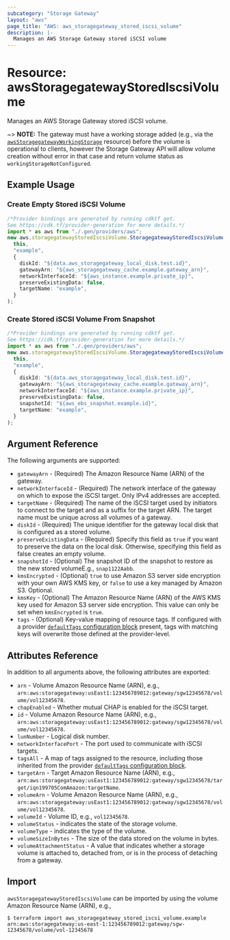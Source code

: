 ```yaml
---
subcategory: "Storage Gateway"
layout: "aws"
page_title: "AWS: aws_storagegateway_stored_iscsi_volume"
description: |-
  Manages an AWS Storage Gateway stored iSCSI volume
---
```


# Resource: awsStoragegatewayStoredIscsiVolume

Manages an AWS Storage Gateway stored iSCSI volume.

\~> **NOTE:** The gateway must have a working storage added (e.g., via the [`awsStoragegatewayWorkingStorage`](/docs/providers/aws/r/storagegateway_working_storage.html) resource) before the volume is operational to clients, however the Storage Gateway API will allow volume creation without error in that case and return volume status as `workingStorageNotConfigured`.

## Example Usage

### Create Empty Stored iSCSI Volume

```typescript
/*Provider bindings are generated by running cdktf get.
See https://cdk.tf/provider-generation for more details.*/
import * as aws from "./.gen/providers/aws";
new aws.storagegatewayStoredIscsiVolume.StoragegatewayStoredIscsiVolume(
  this,
  "example",
  {
    diskId: "${data.aws_storagegateway_local_disk.test.id}",
    gatewayArn: "${aws_storagegateway_cache.example.gateway_arn}",
    networkInterfaceId: "${aws_instance.example.private_ip}",
    preserveExistingData: false,
    targetName: "example",
  }
);

```

### Create Stored iSCSI Volume From Snapshot

```typescript
/*Provider bindings are generated by running cdktf get.
See https://cdk.tf/provider-generation for more details.*/
import * as aws from "./.gen/providers/aws";
new aws.storagegatewayStoredIscsiVolume.StoragegatewayStoredIscsiVolume(
  this,
  "example",
  {
    diskId: "${data.aws_storagegateway_local_disk.test.id}",
    gatewayArn: "${aws_storagegateway_cache.example.gateway_arn}",
    networkInterfaceId: "${aws_instance.example.private_ip}",
    preserveExistingData: false,
    snapshotId: "${aws_ebs_snapshot.example.id}",
    targetName: "example",
  }
);

```

## Argument Reference

The following arguments are supported:

* `gatewayArn` - (Required) The Amazon Resource Name (ARN) of the gateway.
* `networkInterfaceId` - (Required) The network interface of the gateway on which to expose the iSCSI target. Only IPv4 addresses are accepted.
* `targetName` - (Required) The name of the iSCSI target used by initiators to connect to the target and as a suffix for the target ARN. The target name must be unique across all volumes of a gateway.
* `diskId` - (Required) The unique identifier for the gateway local disk that is configured as a stored volume.
* `preserveExistingData` - (Required) Specify this field as `true` if you want to preserve the data on the local disk. Otherwise, specifying this field as false creates an empty volume.
* `snapshotId` - (Optional) The snapshot ID of the snapshot to restore as the new stored volumeE.g., `snap1122Aabb`.
* `kmsEncrypted` - (Optional) `true` to use Amazon S3 server side encryption with your own AWS KMS key, or `false` to use a key managed by Amazon S3. Optional.
* `kmsKey` - (Optional) The Amazon Resource Name (ARN) of the AWS KMS key used for Amazon S3 server side encryption. This value can only be set when `kmsEncrypted` is `true`.
* `tags` - (Optional) Key-value mapping of resource tags. If configured with a provider [`defaultTags` configuration block](https://registry.terraform.io/providers/hashicorp/aws/latest/docs#default_tags-configuration-block) present, tags with matching keys will overwrite those defined at the provider-level.

## Attributes Reference

In addition to all arguments above, the following attributes are exported:

* `arn` - Volume Amazon Resource Name (ARN), e.g., `arn:aws:storagegateway:usEast1:123456789012:gateway/sgw12345678/volume/vol12345678`.
* `chapEnabled` - Whether mutual CHAP is enabled for the iSCSI target.
* `id` - Volume Amazon Resource Name (ARN), e.g., `arn:aws:storagegateway:usEast1:123456789012:gateway/sgw12345678/volume/vol12345678`.
* `lunNumber` - Logical disk number.
* `networkInterfacePort` - The port used to communicate with iSCSI targets.
* `tagsAll` - A map of tags assigned to the resource, including those inherited from the provider [`defaultTags` configuration block](https://registry.terraform.io/providers/hashicorp/aws/latest/docs#default_tags-configuration-block).
* `targetArn` - Target Amazon Resource Name (ARN), e.g., `arn:aws:storagegateway:usEast1:123456789012:gateway/sgw12345678/target/iqn199705ComAmazon:targetName`.
* `volumeArn` - Volume Amazon Resource Name (ARN), e.g., `arn:aws:storagegateway:usEast1:123456789012:gateway/sgw12345678/volume/vol12345678`.
* `volumeId` - Volume ID, e.g., `vol12345678`.
* `volumeStatus` - indicates the state of the storage volume.
* `volumeType` - indicates the type of the volume.
* `volumeSizeInBytes` - The size of the data stored on the volume in bytes.
* `volumeAttachmentStatus` - A value that indicates whether a storage volume is attached to, detached from, or is in the process of detaching from a gateway.

## Import

`awsStoragegatewayStoredIscsiVolume` can be imported by using the volume Amazon Resource Name (ARN), e.g.,

```console
$ terraform import aws_storagegateway_stored_iscsi_volume.example arn:aws:storagegateway:us-east-1:123456789012:gateway/sgw-12345678/volume/vol-12345678
```
